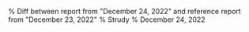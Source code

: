 % Diff between report from "December 24, 2022" and reference report from "December 23, 2022"
% Strudy
% December 24, 2022


